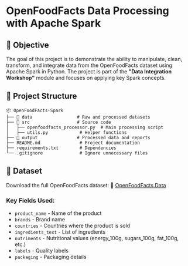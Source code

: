 # OpenFoodFacts Data Processing with Apache Spark

## 📌 Objective

The goal of this project is to demonstrate the ability to manipulate, clean, transform, and integrate data from the OpenFoodFacts dataset using Apache Spark in Python. The project is part of the **"Data Integration Workshop"** module and focuses on applying key Spark concepts.

## 📂 Project Structure

```
📦 OpenFoodFacts-Spark
├── 📁 data                 # Raw and processed datasets
├── 📁 src                  # Source code
│   ├── openfoodfacts_processor.py  # Main processing script
│   ├── utils.py            # Helper functions
├── 📁 output               # Processed data and reports
├── README.md               # Project documentation
├── requirements.txt        # Dependencies
└── .gitignore              # Ignore unnecessary files
```

## 📝 Dataset

Download the full OpenFoodFacts dataset:
🔗 [OpenFoodFacts Data](https://fr.openfoodfacts.org/data)

### Key Fields Used:
- `product_name` - Name of the product
- `brands` - Brand name
- `countries` - Countries where the product is sold
- `ingredients_text` - List of ingredients
- `nutriments` - Nutritional values (energy_100g, sugars_100g, fat_100g, etc.)
- `labels` - Quality labels
- `packaging` - Packaging details


